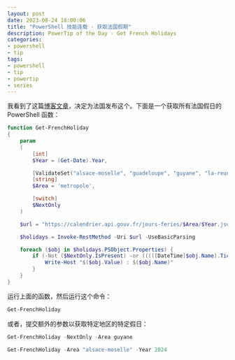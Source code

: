 ```yaml
---
layout: post
date: 2023-08-24 18:00:06
title: "PowerShell 技能连载 - 获取法国假期"
description: PowerTip of the Day - Get French Holidays
categories:
- powershell
- tip
tags:
- powershell
- tip
- powertip
- series
---
```

我看到了这篇[博客文章](https://blog.idera.com/database-tools/get-german-holidays/)，决定为法国发布这个。下面是一个获取所有法国假日的 PowerShell 函数：

```powershell
function Get-FrenchHoliday
{
    param
    (
        [int]
        $Year = (Get-Date).Year,

        [ValidateSet("alsace-moselle", "guadeloupe", "guyane", "la-reunion", "martinique", "mayotte", "metropole", "nouvelle-caledonie", "polynesie-francaise", "saint-barthelemy", "saint-martin", "saint-pierre-et-miquelon", "wallis-et-futuna")]
        [string]
        $Area = 'metropole',

        [switch]
        $NextOnly
    )

    $url = "https://calendrier.api.gouv.fr/jours-feries/$Area/$Year.json"

    $holidays = Invoke-RestMethod -Uri $url -UseBasicParsing

    foreach ($obj in $holidays.PSObject.Properties) {
        if (-Not ($NextOnly.IsPresent) -or (((([DateTime]$obj.Name).Ticks) - (Get-Date).Ticks) -gt 0)) {
            Write-Host "$($obj.Value) : $($obj.Name)"
        }
    }
}
```

运行上面的函数，然后运行这个命令：

```powershell
Get-FrenchHoliday
```

或者，提交额外的参数以获取特定地区的特定假日：

```powershell
Get-FrenchHoliday -NextOnly -Area guyane
```

```powershell
Get-FrenchHoliday -Area "alsace-moselle" -Year 2024
```
<!--本文国际来源：[Get French Holidays](https://blog.idera.com/database-tools/powershell/powertips/get-french-holidays/)-->

